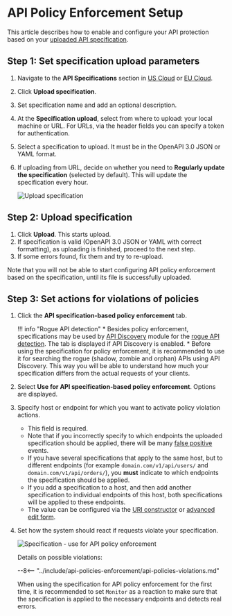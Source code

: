 # API Policy Enforcement Setup

This article describes how to enable and configure your API protection based on your [uploaded API specification](overview.md).

## Step 1: Set specification upload parameters

1. Navigate to the **API Specifications** section in [US Cloud](https://us1.my.wallarm.com/api-specifications/) or [EU Cloud](https://my.wallarm.com/api-specifications/).
1. Click **Upload specification**.
1. Set specification name and add an optional description.
1. At the **Specification upload**, select from where to upload: your local machine or URL. For URLs, via the header fields you can specify a token for authentication.
1. Select a specification to upload. It must be in the OpenAPI 3.0 JSON or YAML format.
1. If uploading from URL, decide on whether you need to **Regularly update the specification** (selected by default). This will update the specification every hour.

    ![Upload specification](../images/api-policies-enforcement/specificaton-upload.png)

## Step 2: Upload specification

1. Click **Upload**. This starts upload.
1. If specification is valid (OpenAPI 3.0 JSON or YAML with correct formatting), as uploading is finished, proceed to the next step.
1. If some errors found, fix them and try to re-upload.

Note that you will not be able to start configuring API policy enforcement based on the specification, until its file is successfully uploaded.

## Step 3: Set actions for violations of policies

1. Click the **API specification-based policy enforcement** tab.

    !!! info "Rogue API detection"
        * Besides policy enforcement, specifications may be used by [API Discovery](../about-wallarm/api-discovery.md) module for the [rogue API detection](../about-wallarm/api-discovery.md#shadow-orphan-and-zombie-apis). The tab is displayed if API Discovery is enabled.
        * Before using the specification for policy enforcement, it is recommended to use it for searching the rogue (shadow, zombie and orphan) APIs using API Discovery. This way you will be able to understand how much your specification differs from the actual requests of your clients.

1. Select **Use for API specification-based policy enforcement**. Options are displayed.
1. Specify host or endpoint for which you want to activate policy violation actions.

    * This field is required.
    * Note that if you incorrectly specify to which endpoints the uploaded specification should be applied, there will be many [false positive](../about-wallarm/protecting-against-attacks.md#false-positives) events.
    * If you have several specifications that apply to the same host, but to different endpoints (for example `domain.com/v1/api/users/` and `domain.com/v1/api/orders/`), you **must** indicate to which endpoints the specification should be applied.
    * If you add a specification to a host, and then add another specification to individual endpoints of this host, both specifications will be applied to these endpoints.
    * The value can be configured via the [URI constructor](../user-guides/rules/add-rule.md#uri-constructor) or [advanced edit form](../user-guides/rules/add-rule.md#advanced-edit-form).

1. Set how the system should react if requests violate your specification.

    ![Specification - use for API policy enforcement](../images/api-policies-enforcement/specification-use-for-api-policies-enforcement.png)

    Details on possible violations:

    --8<-- "../include/api-policies-enforcement/api-policies-violations.md"

    When using the specification for API policy enforcement for the first time, it is recommended to set `Monitor` as a reaction to make sure that the specification is applied to the necessary endpoints and detects real errors.
